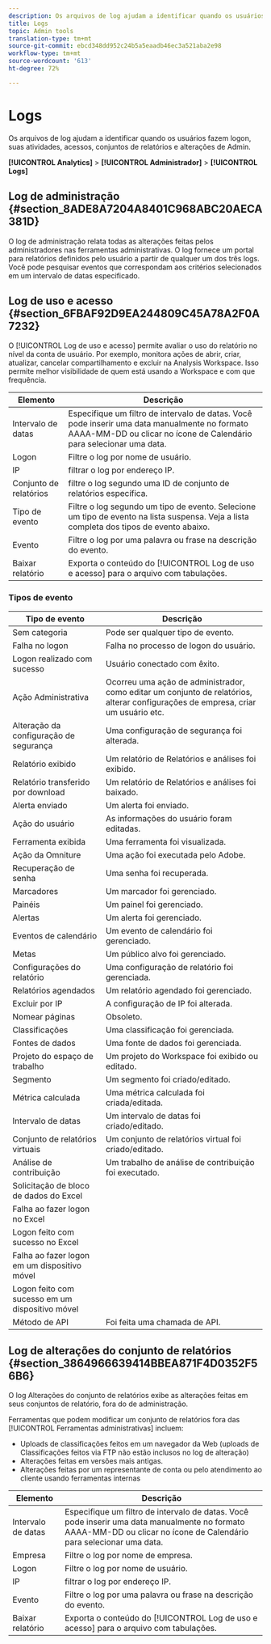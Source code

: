 ```yaml
---
description: Os arquivos de log ajudam a identificar quando os usuários fazem logon, suas atividades, acessos, conjuntos de relatórios e alterações de Admin.
title: Logs
topic: Admin tools
translation-type: tm+mt
source-git-commit: ebcd348dd952c24b5a5eaadb46ec3a521aba2e98
workflow-type: tm+mt
source-wordcount: '613'
ht-degree: 72%

---
```



# Logs

Os arquivos de log ajudam a identificar quando os usuários fazem logon, suas atividades, acessos, conjuntos de relatórios e alterações de Admin.

**[!UICONTROL Analytics]** > **[!UICONTROL Administrador]** > **[!UICONTROL Logs]**

## Log de administração {#section_8ADE8A7204A8401C968ABC20AECA381D}

O log de administração relata todas as alterações feitas pelos administradores nas ferramentas administrativas. O log fornece um portal para relatórios definidos pelo usuário a partir de qualquer um dos três logs. Você pode pesquisar eventos que correspondam aos critérios selecionados em um intervalo de datas especificado.

## Log de uso e acesso {#section_6FBAF92D9EA244809C45A78A2F0A7232}

O [!UICONTROL Log de uso e acesso] permite avaliar o uso do relatório no nível da conta de usuário. Por exemplo, monitora ações de abrir, criar, atualizar, cancelar compartilhamento e excluir na Analysis Workspace. Isso permite melhor visibilidade de quem está usando a Workspace e com que frequência.

| Elemento | Descrição |
|---|---|
| Intervalo de datas | Especifique um filtro de intervalo de datas. Você pode inserir uma data manualmente no formato AAAA-MM-DD ou clicar no ícone de Calendário para selecionar uma data. |
| Logon | Filtre o log por nome de usuário. |
| IP | filtrar o log por endereço IP. |
| Conjunto de relatórios | filtre o log segundo uma ID de conjunto de relatórios específica. |
| Tipo de evento | Filtre o log segundo um tipo de evento. Selecione um tipo de evento na lista suspensa. Veja a lista completa dos tipos de evento abaixo. |
| Evento | Filtre o log por uma palavra ou frase na descrição do evento. |
| Baixar relatório | Exporta o conteúdo do [!UICONTROL Log de uso e acesso] para o arquivo com tabulações. |

### Tipos de evento

| Tipo de evento | Descrição |
| --- | --- |
| Sem categoria | Pode ser qualquer tipo de evento. |
| Falha no logon | Falha no processo de logon do usuário. |
| Logon realizado com sucesso | Usuário conectado com êxito. |
| Ação Administrativa | Ocorreu uma ação de administrador, como editar um conjunto de relatórios, alterar configurações de empresa, criar um usuário etc. |
| Alteração da configuração de segurança | Uma configuração de segurança foi alterada. |
| Relatório exibido | Um relatório de Relatórios e análises foi exibido. |
| Relatório transferido por download | Um relatório de Relatórios e análises foi baixado. |
| Alerta enviado | Um alerta foi enviado. |
| Ação do usuário | As informações do usuário foram editadas. |
| Ferramenta exibida | Uma ferramenta foi visualizada. |
| Ação da Omniture | Uma ação foi executada pelo Adobe. |
| Recuperação de senha | Uma senha foi recuperada. |
| Marcadores | Um marcador foi gerenciado. |
| Painéis | Um painel foi gerenciado. |
| Alertas | Um alerta foi gerenciado. |
| Eventos de calendário | Um evento de calendário foi gerenciado. |
| Metas | Um público alvo foi gerenciado. |
| Configurações do relatório | Uma configuração de relatório foi gerenciada. |
| Relatórios agendados | Um relatório agendado foi gerenciado. |
| Excluir por IP | A configuração de IP foi alterada. |
| Nomear páginas | Obsoleto. |
| Classificações | Uma classificação foi gerenciada. |
| Fontes de dados | Uma fonte de dados foi gerenciada. |
| Projeto do espaço de trabalho | Um projeto do Workspace foi exibido ou editado. |
| Segmento | Um segmento foi criado/editado. |
| Métrica calculada | Uma métrica calculada foi criada/editada. |
| Intervalo de datas | Um intervalo de datas foi criado/editado. |
| Conjunto de relatórios virtuais | Um conjunto de relatórios virtual foi criado/editado. |
| Análise de contribuição | Um trabalho de análise de contribuição foi executado. |
| Solicitação de bloco de dados do Excel |  |
| Falha ao fazer logon no Excel |  |
| Logon feito com sucesso no Excel |  |
| Falha ao fazer logon em um dispositivo móvel |  |
| Logon feito com sucesso em um dispositivo móvel |  |
| Método de API | Foi feita uma chamada de API. |


## Log de alterações do conjunto de relatórios {#section_3864966639414BBEA871F4D0352F56B6}

O log Alterações do conjunto de relatórios exibe as alterações feitas em seus conjuntos de relatório, fora do de administração.

Ferramentas que podem modificar um conjunto de relatórios fora das [!UICONTROL Ferramentas administrativas] incluem:

* Uploads de classificações feitos em um navegador da Web (uploads de Classificações feitos via FTP não estão inclusos no log de alteração)
* Alterações feitas em versões mais antigas.
* Alterações feitas por um representante de conta ou pelo atendimento ao cliente usando ferramentas internas

| Elemento | Descrição |
|---|---|
| Intervalo de datas | Especifique um filtro de intervalo de datas. Você pode inserir uma data manualmente no formato AAAA-MM-DD ou clicar no ícone de Calendário para selecionar uma data. |
| Empresa | Filtre o log por nome de empresa. |
| Logon | Filtre o log por nome de usuário. |
| IP | filtrar o log por endereço IP. |
| Evento | Filtre o log por uma palavra ou frase na descrição do evento. |
| Baixar relatório | Exporta o conteúdo do [!UICONTROL Log de uso e acesso] para o arquivo com tabulações. |

